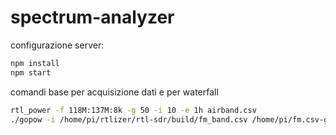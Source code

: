 # spectrum-analyzer

configurazione server:
```bash
npm install
npm start
```

comandi base per acquisizione dati e per waterfall
```bash
rtl_power -f 118M:137M:8k -g 50 -i 10 -e 1h airband.csv
./gopow -i /home/pi/rtlizer/rtl-sdr/build/fm_band.csv /home/pi/fm.csv-go.png
```
